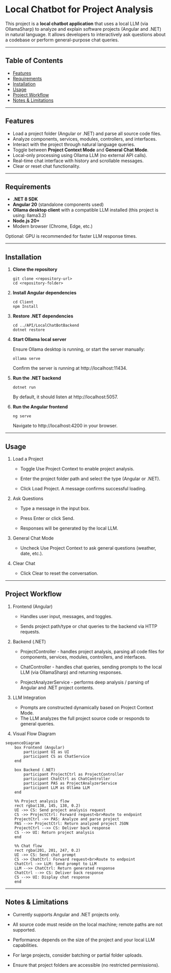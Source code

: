 # Local Chatbot for Project Analysis

This project is a **local chatbot application** that uses a local LLM (via OllamaSharp) to analyze and explain software projects (Angular and .NET) in natural language. It allows developers to interactively ask questions about a codebase or perform general-purpose chat queries.

---

## Table of Contents

- [Features](#features)  
- [Requirements](#requirements)  
- [Installation](#installation)  
- [Usage](#usage)  
- [Project Workflow](#project-workflow)  
- [Notes & Limitations](#notes--limitations)  

---

## Features

- Load a project folder (Angular or .NET) and parse all source code files.
- Analyze components, services, modules, controllers, and interfaces.
- Interact with the project through natural language queries.
- Toggle between **Project Context Mode** and **General Chat Mode**.
- Local-only processing using Ollama LLM (no external API calls).
- Real-time chat interface with history and scrollable messages.
- Clear or reset chat functionality.

---

## Requirements

- **.NET 8 SDK**  
- **Angular 20** (standalone components used)  
- **Ollama desktop client** with a compatible LLM installed (this project is using: llama3.2)  
- **Node.js 20+**  
- Modern browser (Chrome, Edge, etc.)  

Optional: GPU is recommended for faster LLM response times.

---

## Installation

1. **Clone the repository**  
   ```
   git clone <repository-url>
   cd <repository-folder>
2. **Install Angular dependencies**  
   ```
   cd Client
   npm Install
3. **Restore .NET dependencies**  
   ```
   cd ../API/LocalChatBotBackend
   dotnet restore
4. **Start Ollama local server** 
    
   Ensure Ollama desktop is running, or start the server manually: 
   ```
   ollama serve
   ```
   Confirm the server is running at http://localhost:11434.
5. **Run the .NET backend** 

   ```
   dotnet run
   ```
   By default, it should listen at http://localhost:5057.
6. **Run the Angular frontend** 

   ```
   ng serve
   ```
   Navigate to http://localhost:4200 in your browser.

---

## Usage

1. Load a Project

    - Toggle Use Project Context to enable project analysis.

    - Enter the project folder path and select the type (Angular or .NET).

    - Click Load Project. A message confirms successful loading.

2. Ask Questions

    - Type a message in the input box.

    - Press Enter or click Send.

    - Responses will be generated by the local LLM.

3. General Chat Mode

    - Uncheck Use Project Context to ask general questions (weather, date, etc.).

4. Clear Chat

    - Click Clear to reset the conversation.

---

## Project Workflow

1. Frontend (Angular)

    - Handles user input, messages, and toggles.

    - Sends project path/type or chat queries to the backend via HTTP requests.

2. Backend (.NET)

    - ProjectController - handles project analysis, parsing all code files for components, services, modules, controllers, and interfaces.

    - ChatController - handles chat queries, sending prompts to the local LLM (via OllamaSharp) and returning responses.

    - ProjectAnalyzerService - performs deep analysis / parsing of Angular and .NET project contents.

3. LLM Integration

    - Prompts are constructed dynamically based on Project Context Mode.
    - The LLM analyzes the full project source code or responds to general queries.

4. Visual Flow Diagram

```mermaid
sequenceDiagram
    box Frontend (Angular)
        participant UI as UI
        participant CS as ChatService
    end

    box Backend (.NET)
        participant ProjectCtrl as ProjectController
        participant ChatCtrl as ChatController
        participant PAS as ProjectAnalyzerService
        participant LLM as Ollama LLM
    end

    %% Project analysis flow
    rect rgba(138, 145, 138, 0.2)
    UI ->> CS: Send project analysis request
    CS ->> ProjectCtrl: Forward request<br>Route to endpoint
    ProjectCtrl ->> PAS: Analyze and parse project
    PAS -->> ProjectCtrl: Return analyzed project JSON
    ProjectCtrl -->> CS: Deliver back response
    CS -->> UI: Return project analysis
    end

    %% Chat flow
    rect rgba(201, 201, 247, 0.2)
    UI ->> CS: Send chat prompt
    CS ->> ChatCtrl: Forward request<br>Route to endpoint
    ChatCtrl ->> LLM: Send prompt to LLM
    LLM -->> ChatCtrl: Return generated response
    ChatCtrl -->> CS: Deliver back response
    CS -->> UI: Display chat response
    end
```

---

## Notes & Limitations

- Currently supports Angular and .NET projects only.

- All source code must reside on the local machine; remote paths are not supported.

- Performance depends on the size of the project and your local LLM capabilities.

- For large projects, consider batching or partial folder uploads.

- Ensure that project folders are accessible (no restricted permissions).
